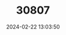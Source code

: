 ---
title: "30807"
category: "Dipterocarpus zeylanicus"
draft: false
date: 2024-02-22 13:03:50
languages:
  Sinhala; Sinhalese: ["Hora"]
---